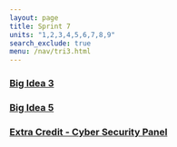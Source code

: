 ```yaml
---
layout: page
title: Sprint 7
units: "1,2,3,4,5,6,7,8,9"
search_exclude: true
menu: /nav/tri3.html
---
```





### <a href="{{site.baseurl}}/notebooks/tri_3/bigidea/bigideathree/">Big Idea 3</a>
### <a href="{{site.baseurl}}/notebooks/tri_3/bigidea/bigideafive/">Big Idea 5</a>
### <a href="{{site.baseurl}}/excyber/">Extra Credit - Cyber Security Panel</a>
